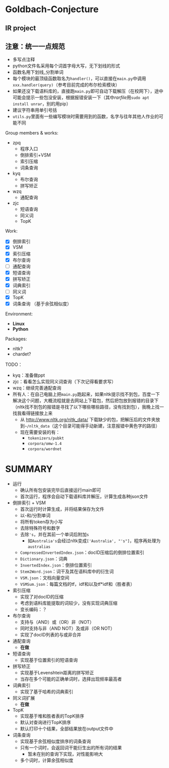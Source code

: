 # Goldbach-Conjecture
## IR project

## 注意：统一一点规范
* 多写点注释
* python文件名采用每个词首字母大写，无下划线的形式
* 函数名用下划线_分割单词
* 每个模块的最顶级函数取名为`handler()`，可以直接在`main.py`中调用`xxx.handler(query)`（参考目前完成的布尔检索模块）
* 如果还没下载语料库的，直接跑`main.py`即可自动下载解压（在校网下），途中可能会提示一些包没安装，根据报错安装一下（其中*rarfile*用`sudo apt install unrar`，别的用pip）
* 建议字符串用单引号括
* `utils.py`里面有一些编写模块时需要用到的函数，名字与往年其他人作业的可能不同


Group members & works: 
* zpq
  *  程序入口
  *  倒排索引+VSM
  *  索引压缩
  *  词条查询
* kyq
  * 布尔查询
  * 拼写矫正
* wzq
  * 通配查询
* zjc
  * 短语查询
  * 同义词
  * TopK

Work: 
- [x] 倒排索引
- [x] VSM
- [x] 索引压缩
- [x] 布尔查询
- [ ] 通配查询
- [x] 短语查询
- [x] 拼写矫正
- [x] 词典索引
- [ ] 同义词
- [x] TopK
- [x] 词条查询 （基于余弦相似度）

Environment: 
* **Linux**
* **Python**

Packages: 
* nltk?
* chardet?

TODO：
* kyq：准备做ppt
* zjc：看看怎么实现同义词查询（下次记得看要求写）
* wzq：继续完善通配查询
* 所有人：在自己电脑上把`main.py`跑起来，如果nltk提示找不到包，百度一下解决这个问题，大概流程就是去网站上下载包，然后把包放到报错的目录下（nltk找不到包的报错是寻找了以下哪些哪些路径，没有找到包），我晚上找一找我看得链接放上来
  * 从 http://www.nltk.org/nltk_data/ 下载缺少的包，把解压后的文件夹放到`~/nltk_data`（这个目录可能得手动新建，注意报错中黄色字的路径）
  * 现在需要安装的有：
    * `tokenizers/pubkt`
    * `corpora/omw-1.4`
    * `corpora/wordnet`

# SUMMARY
* 运行
  * 确认所有包安装完毕后直接运行main即可
  * 首次运行，程序会自动下载语料库并解压，计算生成各种json文件
* 倒排索引 + VSM
  * 首次运行时计算生成，并将结果保存为文件
  * 以-和/分割单词
  * 将所有token存为小写
  * 去除特殊符号和数字
  * 去除`'s`，并在其前一个单词后附加`s`
    * 如`Australia's`会经过nltk变成`['Australia', "'s"]`，程序再处理为`australias`
  * `CompressedInvertedIndex.json`：docID压缩后的倒排位置索引
  * `Dictionary.json`：词典
  * `InvertedIndex.json`：倒排位置索引
  * `Stem2Word.json`：词干及其在语料库中的衍生词
  * `VSM.json`：文档向量空间
  * `VSMSum.json`：每篇文档的tf，idf和以及tf*idf和（胜者表）
* 索引压缩
  * 实现了对docID的压缩
  * 考虑到语料库能提取的词较少，没有实现词典压缩
  * 变长编码：？
* 布尔查询
  * 支持与（AND）或（OR）非（NOT）
  * 同时支持与非（AND NOT）及或非（OR NOT）
  * 实现了docID列表的与或非合并
* 通配查询
  * **在做**
* 短语查询
  * 实现基于位置索引的短语查询
* 拼写矫正
  * 实现基于Levenshtein距离的拼写矫正
  * 当存在多个可能的正确单词时，选择出现频率最高者
* 词典索引
  * 实现了基于哈希的词典索引
* 同义词扩展
  * **在做**
* TopK
  * 实现基于堆和胜者表的TopK排序
  * 默认对查询进行TopK排序
  * 默认打印十个结果，全部结果放在output文件中
* 词条查询
  * 实现基于余弦相似度排序的词条查询
  * 只有一个词时，会返回词干能衍生出的所有词的结果
    * 暂未在别的查询下实现，对性能影响大
  * 多个词时，计算余弦相似度